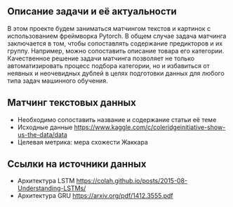 ## Описание задачи и её актуальности
В этом проекте будем заниматься матчингом текстов и картинок с использованием фреймворка Pytorch. 
В общем случае задача матчинга заключается в том, чтобы сопоставлять содержание предикторов и их группу. 
Например, можно сопоставить описание товара его категории. Качественное решение
задачи матчинга позволяет не только автоматизировать процесс подбора категории,
но и избавиться от неявных и неочевидных дублей в целях подготовки данных для любого типа 
задач машинного обучения.

## Матчинг текстовых данных
- Необходимо сопоставить название и содержание статьи её теме 
- Исходные данные https://www.kaggle.com/c/coleridgeinitiative-show-us-the-data/data
- Целевая метрика: мера схожести Жаккара


## Ссылки на источники данных
- Архитектура LSTM https://colah.github.io/posts/2015-08-Understanding-LSTMs/
- Архитектура GRU https://arxiv.org/pdf/1412.3555.pdf